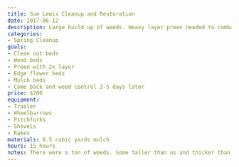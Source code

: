 ```yaml
---
title: Sue Lewis Cleanup and Restoration
date: 2017-06-12
description: Large build up of weeds. Heavy layer preen needed to combat weed germination before mulch was applied.
categories:
- Spring Cleanup
goals:
- Clean out beds
- Weed beds
- Preen with 2x layer
- Edge flower beds
- Mulch beds
- Come back and weed control 3-5 days later
price: $700
equipment:
- Trailer
- Wheelbarrows
- Pitchforks
- Shovels
- Rakes
materials: 8.5 cubic yards mulch
hours: 15 hours
notes: There were a ton of weeds. Some taller than us and thicker than our thumbs. Because of this, no matter how we handled them, seeds would get shaken off the weeds and need a layer of preen. Due to the insane amount, we put down twice the recommended amount to keep seed germination of unwanted plants from coming up. Even after all that, weeds started popping out not even a week later. Immediately we got out there, and finished off the baby weeds through rigorous root cutting.
---
```

